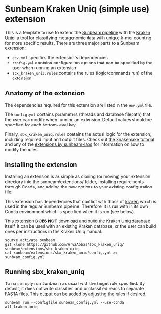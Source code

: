 # Sunbeam Kraken Uniq (simple use) extension 

This is a template to use to extend the [Sunbeam pipeline](https://github.com/sunbeam-labs/sunbeam) with the [Kraken Uniq](https://github.com/fbreitwieser/krakenuniq), a tool for classifying metagenomic data with unique k-mer counting for more specific results. There are three major parts to a Sunbeam extension: 

 - `env.yml` specifies the extension's dependencies
 - `config.yml` contains configuration options that can be specified by the user when running an extension
 - `sbx_kraken_uniq.rules` contains the rules (logic/commands run) of the extension
 
## Anatomy of the extension

The dependencies required for this extension are listed in the `env.yml` file.

The `config.yml` contains parameters (threads and database filepath) that the user can modify when running an extension. Default values should be specified for each bottom-level key.

Finally, `sbx_kraken_uniq.rules` contains the actual logic for the extension, including required input and output files. Check out [the Snakemake tutorial](http://snakemake.readthedocs.io/en/stable/tutorial/basics.html) and any of the [extensions by sunbeam-labs](https://github.com/sunbeam-labs) for information on how to modify the rules.

## Installing the extension

Installing an extension is as simple as cloning (or moving) your extension directory into the sunbeam/extensions/ folder, installing requirements through Conda, and adding the new options to your existing configuration file: 

This extension has dependencies that conflict with those of [kraken](http://ccb.jhu.edu/software/kraken/) which is used in the regular Sunbeam pipeline. Therefore, it is run with in its own Conda environment which is specified when it is run (see below).

This extension **DOES NOT** download and build the Kraken Uniq database itself. It can be used with an existing Kraken database, or the user can build ones per instructions in the Kraken Uniq manual.

    source activate sunbeam 
    git clone https://github.com/ArwaAbbas/sbx_kraken_uniq/ sunbeam/extensions/sbx_kraken_uniq
    cat sunbeam/extensions/sbx_kraken_uniq/config.yml >> sunbeam_config.yml

## Running sbx_kraken_uniq

To run, simply run Sunbeam as usual with the target rule specified:
By default, it does not write classified and unclassified reads to separate FASTA files. This output can be added by adjusting the rules if desired.

    sunbeam run --configfile sunbeam_config.yml --use-conda all_kraken_uniq
    
